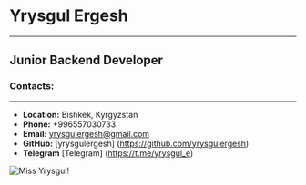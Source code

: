 # Yrysgul Ergesh
***
## Junior Backend Developer
### **Contacts:**
***
- **Location:** Bishkek, Kyrgyzstan
- **Phone:** +996557030733
- **Email:** yrysgulergesh@gmail.com
- **GitHub:** [yrysgulergesh] (https://github.com/yrysgulergesh)
- **Telegram** [Telegram] (https://t.me/yrysgul_e)
<image src="yrysgul_2022.png" alt="Miss Yrysgul!">
